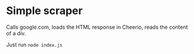 # Simple scraper

Calls google.com, loads the HTML response in Cheerio, reads the content of a div.

Just run `node index.js`

